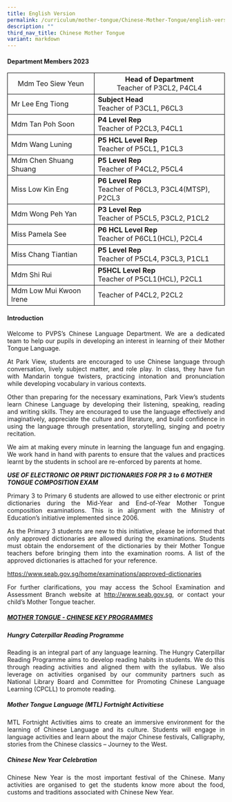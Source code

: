 ```yaml
---
title: English Version
permalink: /curriculum/mother-tongue/Chinese-Mother-Tongue/english-version/
description: ""
third_nav_title: Chinese Mother Tongue
variant: markdown
---
```

<h4>Department Members 2023</h4>

<table>
	<thead>
		<tr>
			<th style="border:1px solid black;font-weight:normal;">Mdm Teo Siew Yeun</th>
			<th style="border:1px solid black;font-weight:normal;"><b>Head of Department</b><br>Teacher of P3CL2, P4CL4</th>
		</tr>
	</thead>
	<tbody>
		<tr>
			<td style="border:1px solid black;">Mr Lee Eng Tiong</td>
				<td style="border:1px solid black;"><b>Subject Head</b><br>Teacher of P3CL1, P6CL3</td>
		</tr>
		<tr>
			<td style="border:1px solid black;">Mdm Tan Poh Soon</td>
			<td style="border:1px solid black;"><b>P4 Level Rep</b><br>Teacher of P2CL3, P4CL1</td>
		</tr>
		<tr>
			<td style="border:1px solid black;">Mdm Wang Luning</td>
			<td style="border:1px solid black;"><b>P5 HCL Level Rep</b><br>Teacher of P5CL1, P1CL3</td>
		</tr>
		<tr>
			<td style="border:1px solid black;">Mdm Chen Shuang Shuang</td>
			<td style="border:1px solid black;"><b>P5 Level Rep</b><br>Teacher of P4CL2, P5CL4</td>
		</tr>
		<tr>
			<td style="border:1px solid black;">Miss Low Kin Eng</td>
			<td style="border:1px solid black;"><b>P6 Level Rep</b><br>Teacher of P6CL3, P3CL4(MTSP), P2CL3</td>
		</tr>
		<tr>
			<td style="border:1px solid black;">Mdm Wong Peh Yan</td>
			<td style="border:1px solid black;"><b>P3 Level Rep</b><br>Teacher of P5CL5, P3CL2, P1CL2</td>
		</tr>
		<tr>
			<td style="border:1px solid black;">Miss Pamela See</td>
			<td style="border:1px solid black;"><b>P6 HCL Level Rep</b><br>Teacher of P6CL1(HCL), P2CL4</td>
		</tr>
		<tr>
			<td style="border:1px solid black;">Miss Chang Tiantian</td>
			<td style="border:1px solid black;"><b>P5 Level Rep</b><br>Teacher of P5CL4, P3CL3, P1CL1</td>
		</tr>
		<tr>
			<td style="border:1px solid black;">Mdm Shi Rui</td>
			<td style="border:1px solid black;l"><b>P5HCL Level Rep</b><br>Teacher of P5CL1(HCL), P2CL1</td>
		</tr>
		<tr>
			<td style="border:1px solid black;">Mdm Low Mui Kwoon Irene</td>
			<td style="border:1px solid black;">Teacher of P4CL2, P2CL2</td>
		</tr>
	</tbody>
</table>

<h4>Introduction</h4>

<p align="justify">Welcome to PVPS’s Chinese Language Department. We are a dedicated team to help our pupils in developing an interest in learning of their Mother Tongue Language.</p>

<p align="justify">At Park View, students are encouraged to use Chinese language through conversation, lively subject matter, and role play. In class, they have fun with Mandarin tongue twisters, practicing intonation and pronunciation while developing vocabulary in various contexts.</p>

<p align="justify">Other than preparing for the necessary examinations, Park View’s students learn Chinese Language by developing their listening, speaking, reading and writing skills. They are encouraged to use the language effectively and imaginatively, appreciate the culture and literature, and build confidence in using the language through presentation, storytelling, singing and poetry recitation.</p>

<p align="justify">We aim at making every minute in learning the language fun and engaging. We work hand in hand with parents to ensure that the values and practices learnt by the students in school are re-enforced by parents at home.</p>

<b><i>USE OF ELECTRONIC OR PRINT DICTIONARIES FOR PR 3 to 6
MOTHER TONGUE COMPOSITION EXAM</i></b>

<p align="justify">Primary 3 to Primary 6 students are allowed to use either electronic or print dictionaries during the Mid-Year and End-of-Year Mother Tongue composition examinations. This is in alignment with the Ministry of Education’s initiative implemented since 2006.</p>

<p align="justify">As the Primary 3 students are new to this initiative, please be informed that only approved dictionaries are allowed during the examinations. Students must obtain the endorsement of the dictionaries by their Mother Tongue teachers before bringing them into the examination rooms. A list of the approved dictionaries is attached for your reference.</p>

<a href="https://www.seab.gov.sg/home/examinations/approved-dictionaries">https://www.seab.gov.sg/home/examinations/approved-dictionaries</a>

<p align="justify">For further clarifications, you may access the School Examination and Assessment Branch website at <a href="http://www.seab.gov.sg">http://www.seab.gov.sg</a>, or contact your child’s Mother Tongue teacher.</p>

<h5><u>MOTHER TONGUE - CHINESE KEY PROGRAMMES</u></h5>

<h5><i>Hungry Caterpillar Reading Programme</i></h5>
<p align="justify">Reading is an integral part of any language learning. The Hungry Caterpillar Reading Programme aims to develop reading habits in students. We do this through reading activities and aligned them with the syllabus. We also leverage on activities organised by our community partners such as National Library Board and Committee for Promoting Chinese Language Learning (CPCLL) to promote reading.</p>

<h5><i>Mother Tongue Language (MTL) Fortnight Activitiese</i></h5>
<p align="justify">MTL Fortnight Activities aims to create an immersive environment for the learning of Chinese Language and its culture. Students will engage in language activities and learn about the major Chinese festivals, Calligraphy, stories from the Chinese classics – Journey to the West.</p>

<h5><i>Chinese New Year Celebration</i></h5>
<p align="justify">Chinese New Year is the most important festival of the Chinese. Many activities are organised to get the students know more about the food, customs and traditions associated with Chinese New Year.</p>